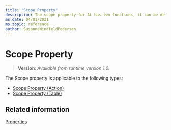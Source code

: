 ```yaml
---
title: "Scope Property"
description: The scope property for AL has two functions, it can be defined for actions or for tables
ms.date: 04/01/2021
ms.topic: reference
author: SusanneWindfeldPedersen
---
```


# Scope Property
> **Version**: _Available from runtime version 1.0._

The Scope property is applicable to the following types:

- [Scope Property (Action)](devenv-scope-action-property.md)
- [Scope Property (Table)](devenv-scope-table-property.md)

## Related information

[Properties](devenv-properties.md)